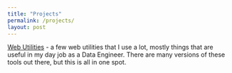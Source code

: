 ```yaml
---
title: "Projects"
permalink: /projects/
layout: post
---
```



[Web Utilities](https://meggie.be) - a few web utilities that I use a lot, mostly things that are useful in my day job as a Data Engineer. There are many versions of these tools out there, but this is all in one spot.
